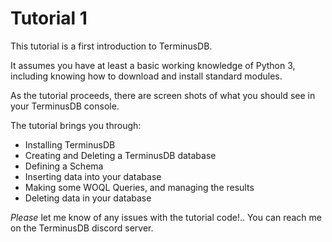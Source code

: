 # Tutorial 1
This tutorial is a first introduction to TerminusDB.

It assumes you have at least a basic working knowledge of Python 3,  including knowing how to download and install standard modules.

As the tutorial proceeds,  there are screen shots of what you should see in your TerminusDB console.

The tutorial brings you through:
* Installing TerminusDB
* Creating and Deleting a TerminusDB database
* Defining a Schema
* Inserting data into your database
* Making some WOQL Queries, and managing the results
* Deleting data in your database

*Please* let me know of any issues with the tutorial code!..  You can reach me on the TerminusDB discord server.
